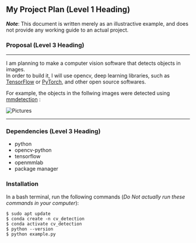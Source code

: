 ## My Project Plan (Level 1 Heading)

***Note***: This document is written merely as an illustractive example, and does not provide any working guide to an actual project.

### Proposal (Level 3 Heading)
---
I am planning to make a computer vision software that detects objects in images.  
In order to build it, I will use opencv, deep learning libraries, such as [TensorFlow](www.tensorflow.org) or [PyTorch](https://pytorch.org/), and other open source softwares.  

For example, the objects in the follwing images were detected using [mmdetection](https://github.com/open-mmlab/mmdetection) :

![Pictures](https://user-images.githubusercontent.com/12907710/137271636-56ba1cd2-b110-4812-8221-b4c120320aa9.png)

---

### Dependencies (Level 3 Heading)
- python
- opencv-python
- tensorflow
- openmmlab
- package manager
### Installation
In a bash terminal, run the following commands (*Do Not actually run these commands in your computer*):
```
$ sudo apt update
$ conda create -n cv_detection
$ conda activate cv_detection
$ python --version
$ python example.py
```
